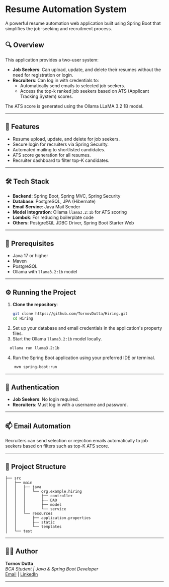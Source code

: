 # Resume Automation System

A powerful resume automation web application built using Spring Boot that simplifies the job-seeking and recruitment process.

## 🔍 Overview

This application provides a two-user system:

- **Job Seekers**: Can upload, update, and delete their resumes without the need for registration or login.
- **Recruiters**: Can log in with credentials to:
    - Automatically send emails to selected job seekers.
    - Access the top-k ranked job seekers based on ATS (Applicant Tracking System) scores.

The ATS score is generated using the Ollama LLaMA 3.2 1B model.

---

## 🚀 Features

- Resume upload, update, and delete for job seekers.
- Secure login for recruiters via Spring Security.
- Automated mailing to shortlisted candidates.
- ATS score generation for all resumes.
- Recruiter dashboard to filter top-K candidates.

---

## 🛠️ Tech Stack

- **Backend**: Spring Boot, Spring MVC, Spring Security
- **Database**: PostgreSQL, JPA (Hibernate)
- **Email Service**: Java Mail Sender
- **Model Integration**: Ollama `llama3.2:1b` for ATS scoring
- **Lombok**: For reducing boilerplate code
- **Others**: PostgreSQL JDBC Driver, Spring Boot Starter Web

---

## 🧠 Prerequisites

- Java 17 or higher
- Maven
- PostgreSQL
- Ollama with `llama3.2:1b` model

---



## ⚙️ Running the Project

1. **Clone the repository**:
   ```bash
   git clone https://github.com/TornovDutta/Hiring.git
   cd Hiring

2. Set up your database and email credentials in the application's property files.
3. Start the Ollama `llama3.2:1b` model locally. 
```bash 
  ollama run llama3.2:1b
```


4. Run the Spring Boot application using your preferred IDE or terminal.
````bash
    mvn spring-boot:run
````
---

## 🔐 Authentication

- **Job Seekers**: No login required.
- **Recruiters**: Must log in with a username and password.

---

## 📫 Email Automation

Recruiters can send selection or rejection emails automatically to job seekers based on filters such as top-K ATS score.

---

## 📁 Project Structure

```plaintext
├── src
│   ├── main
│   │   ├── java
│   │   │   └── org.example.hiring
│   │   │       ├── controller
│   │   │       ├── DAO
│   │   │       ├── model
│   │   │       └── service
│   │   └── resources
│   │       ├── application.properties
│   │       ├── static
│   │       └── templates
│   └── test
```

---

## 👨‍💻 Author

**Tornov Dutta**  
*BCA Student | Java & Spring Boot Developer*  
[Email](mailto:tornovdutta@gmail.com) | [LinkedIn](https://www.linkedin.com/in/tornov-dutta/)

---


